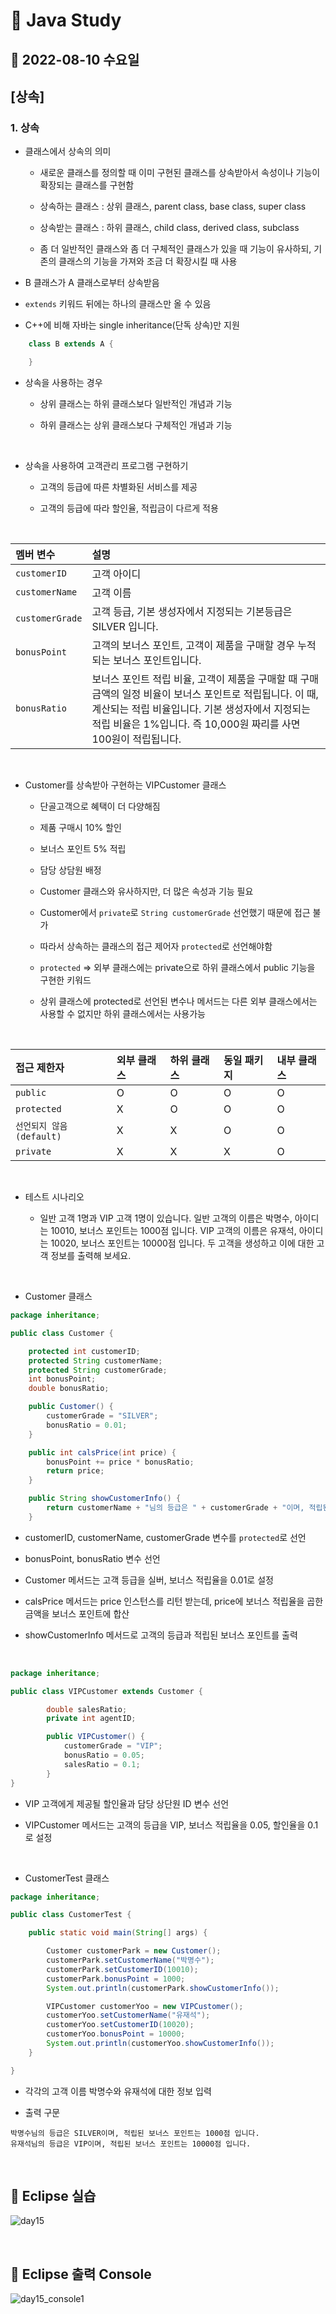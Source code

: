 # 📌 Java Study

## 🔸 2022-08-10 수요일

## [상속]

### 1. 상속

- 클래스에서 상속의 의미

  - 새로운 클래스를 정의할 때 이미 구현된 클래스를 상속받아서 속성이나 기능이 확장되는 클래스를 구현함

  - 상속하는 클래스 : 상위 클래스, parent class, base class, super class

  - 상속받는 클래스 : 하위 클래스, child class, derived class, subclass

  - 좀 더 일반적인 클래스와 좀 더 구체적인 클래스가 있을 때 기능이 유사하되, 기존의 클래스의 기능을 가져와 조금 더 확장시킬 때 사용

- B 클래스가 A 클래스로부터 상속받음

- `extends` 키워드 뒤에는 하나의 클래스만 올 수 있음

- C++에 비해 자바는 single inheritance(단독 상속)만 지원

```java
    class B extends A {

    }
```

- 상속을 사용하는 경우

  - 상위 클래스는 하위 클래스보다 일반적인 개념과 기능

  - 하위 클래스는 상위 클래스보다 구체적인 개념과 기능

<br>

- 상속을 사용하여 고객관리 프로그램 구현하기

  - 고객의 등급에 따른 차별화된 서비스를 제공

  - 고객의 등급에 따라 할인율, 적립금이 다르게 적용

<br>

| 멤버 변수       | 설명                                                                                                                                                                                                                             |
| :-------------- | :------------------------------------------------------------------------------------------------------------------------------------------------------------------------------------------------------------------------------- |
| `customerID`    | 고객 아이디                                                                                                                                                                                                                      |
| `customerName`  | 고객 이름                                                                                                                                                                                                                        |
| `customerGrade` | 고객 등급, 기본 생성자에서 지정되는 기본등급은 SILVER 입니다.                                                                                                                                                                    |
| `bonusPoint`    | 고객의 보너스 포인트, 고객이 제품을 구매할 경우 누적되는 보너스 포인트입니다.                                                                                                                                                    |
| `bonusRatio`    | 보너스 포인트 적립 비율, 고객이 제품을 구매할 때 구매 금액의 일정 비율이 보너스 포인트로 적립됩니다. 이 때, 계산되는 적립 비율입니다. 기본 생성자에서 지정되는 적립 비율은 1%입니다. 즉 10,000원 짜리를 사면 100원이 적립됩니다. |

<br>

- Customer를 상속받아 구현하는 VIPCustomer 클래스

  - 단골고객으로 혜택이 더 다양해짐

  - 제품 구매시 10% 할인

  - 보너스 포인트 5% 적립

  - 담당 상담원 배정

  - Customer 클래스와 유사하지만, 더 많은 속성과 기능 필요

  - Customer에서 `private`로 `String customerGrade` 선언했기 때문에 접근 불가

  - 따라서 상속하는 클래스의 접근 제어자 `protected`로 선언해야함

  - `protected` => 외부 클래스에는 private으로 하위 클래스에서 public 기능을 구현한 키워드

  - 상위 클래스에 protected로 선언된 변수나 메서드는 다른 외부 클래스에서는 사용할 수 없지만 하위 클래스에서는 사용가능

<br>

| 접근 제한자              | 외부 클래스 | 하위 클래스 | 동일 패키지 | 내부 클래스 |
| :----------------------- | :---------- | :---------- | :---------- | :---------- |
| `public`                 | O           | O           | O           | O           |
| `protected`              | X           | O           | O           | O           |
| `선언되지 않음(default)` | X           | X           | O           | O           |
| `private`                | X           | X           | X           | O           |

<br>

- 테스트 시나리오

  - 일반 고객 1명과 VIP 고객 1명이 있습니다. 일반 고객의 이름은 박명수, 아이디는 10010, 보너스 포인트는 1000점 입니다. VIP 고객의 이름은 유재석, 아이디는 10020, 보너스 포인트는 10000점 입니다. 두 고객을 생성하고 이에 대한 고객 정보를 출력해 보세요.

<br>

- Customer 클래스

```java
package inheritance;

public class Customer {

	protected int customerID;
	protected String customerName;
	protected String customerGrade;
	int bonusPoint;
	double bonusRatio;

	public Customer() {
		customerGrade = "SILVER";
		bonusRatio = 0.01;
	}

	public int calsPrice(int price) {
		bonusPoint += price * bonusRatio;
		return price;
	}

	public String showCustomerInfo() {
		return customerName + "님의 등급은 " + customerGrade + "이며, 적립된 보너스 포인트는 " + bonusPoint + "점 입니다.";
	}
```

- customerID, customerName, customerGrade 변수를 `protected`로 선언

- bonusPoint, bonusRatio 변수 선언

- Customer 메서드는 고객 등급을 실버, 보너스 적립율을 0.01로 설정

- calsPrice 메서드는 price 인스턴스를 리턴 받는데, price에 보너스 적립율을 곱한 금액을 보너스 포인트에 합산

- showCustomerInfo 메서드로 고객의 등급과 적립된 보너스 포인트를 출력

<br>

```java
package inheritance;

public class VIPCustomer extends Customer {

		double salesRatio;
		private int agentID;

		public VIPCustomer() {
			customerGrade = "VIP";
			bonusRatio = 0.05;
			salesRatio = 0.1;
		}
}
```

- VIP 고객에게 제공될 할인율과 담당 상단원 ID 변수 선언

- VIPCustomer 메서드는 고객의 등급을 VIP, 보너스 적립율을 0.05, 할인율을 0.1로 설정

<br>

- CustomerTest 클래스

```java
package inheritance;

public class CustomerTest {

	public static void main(String[] args) {

		Customer customerPark = new Customer();
		customerPark.setCustomerName("박명수");
		customerPark.setCustomerID(10010);
		customerPark.bonusPoint = 1000;
		System.out.println(customerPark.showCustomerInfo());

		VIPCustomer customerYoo = new VIPCustomer();
		customerYoo.setCustomerName("유재석");
		customerYoo.setCustomerID(10020);
		customerYoo.bonusPoint = 10000;
		System.out.println(customerYoo.showCustomerInfo());
	}

}
```

- 각각의 고객 이름 박명수와 유재석에 대한 정보 입력

- 출력 구문

```
박명수님의 등급은 SILVER이며, 적립된 보너스 포인트는 1000점 입니다.
유재석님의 등급은 VIP이며, 적립된 보너스 포인트는 10000점 입니다.
```

<br>

## 🔖 Eclipse 실습

![day15](https://user-images.githubusercontent.com/79084294/183989296-42499e1b-d3ce-4c30-aaac-8ac6c427af20.png)

<br>

## 🔖 Eclipse 출력 Console

![day15_console1](https://user-images.githubusercontent.com/79084294/183989309-ba6012a7-8bd1-4dc3-9ae9-7d4a17b68443.png)
